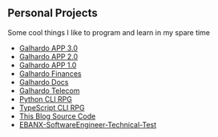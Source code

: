 ## Personal Projects

Some cool things I like to program and learn in my spare time

- <a href="https://github.com/AlexGalhardo/Galhardo-APP-3.0" target="_blank">Galhardo APP 3.0</a>
- <a href="https://github.com/AlexGalhardo/Galhardo-APP-2.0" target="_blank">Galhardo APP 2.0</a>
- <a href="https://github.com/AlexGalhardo/Galhardo-APP-1.0" target="_blank">Galhardo APP 1.0</a>
- <a href="https://galhardo-finances.vercel.app/" target="_blank">Galhardo Finances</a>
- <a href="https://galhardo-docs.netlify.app/" target="_blank">Galhardo Docs</a>
- <a href="https://github.com/AlexGalhardo/Galhardo-Telecom" target="_blank">Galhardo Telecom</a>
- <a href="https://github.com/AlexGalhardo/Python-CLI-RPG" target="_blank">Python CLI RPG</a>
- <a href="https://github.com/AlexGalhardo/TypeScript-CLI-RPG" target="_blank">TypeScript CLI RPG</a>
- <a href="https://github.com/AlexGalhardo/galhardo-blog.vercel.app" target="_blank">This Blog Source Code</a>
- <a href="https://github.com/AlexGalhardo/EBANX-SoftwareEngineer-Technical-Test" target="_blank">EBANX-SoftwareEngineer-Technical-Test</a>
